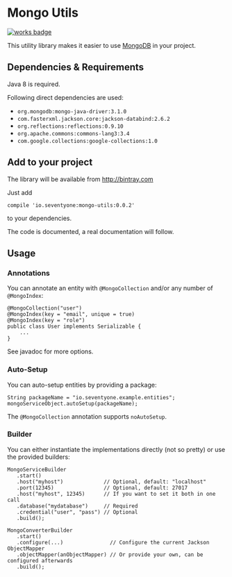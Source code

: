 # Mongo Utils

[![works badge](https://cdn.rawgit.com/nikku/works-on-my-machine/v0.2.0/badge.svg)](https://github.com/nikku/works-on-my-machine)

This utility library makes it easier to use [MongoDB](http://ww.mongodb.org) in your project.


## Dependencies & Requirements

Java 8 is required.

Following direct dependencies are used:

- `org.mongodb:mongo-java-driver:3.1.0`
- `com.fasterxml.jackson.core:jackson-databind:2.6.2`
- `org.reflections:reflections:0.9.10`
- `org.apache.commons:commons-lang3:3.4`
- `com.google.collections:google-collections:1.0`


## Add to your project
The library will be available from http://bintray.com 

Just add

```
compile 'io.seventyone:mongo-utils:0.0.2'
```

to your dependencies.

The code is documented, a real documentation will follow.


## Usage

### Annotations

You can annotate an entity with `@MongoCollection` and/or any number of `@MongoIndex`:

```
@MongoCollection("user")
@MongoIndex(key = "email", unique = true)
@MongoIndex(key = "role")
public class User implements Serializable {
    ...
}
```

See javadoc for more options.


### Auto-Setup

You can auto-setup entities by providing a package:

```
String packageName = "io.seventyone.example.entities";
mongoServiceObject.autoSetup(packageName);
```

The `@MongoCollection` annotation supports `noAutoSetup`.


### Builder

You can either instantiate the implementations directly (not so pretty) or use the provided builders:

```
MongoServiceBuilder
   .start()
   .host("myhost")             // Optional, default: "localhost"
   .port(12345)                // Optional, default: 27017
   .host("myhost", 12345)      // If you want to set it both in one call
   .database("mydatabase")     // Required
   .credential("user", "pass") // Optional
   .build();
```

```
MongoConverterBuilder
   .start()
   .configure(...)               // Configure the current Jackson ObjectMapper
   .objectMapper(anObjectMapper) // Or provide your own, can be configured afterwards
   .build();
```